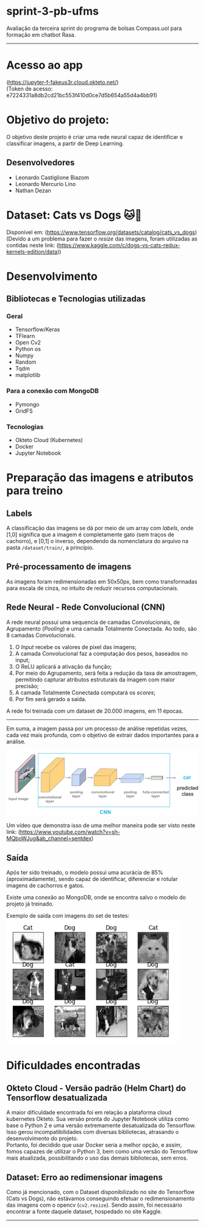 # sprint-3-pb-ufms

Avaliação da terceira sprint do programa de bolsas Compass.uol para formação em chatbot Rasa.

---

# Acesso ao app

(https://jupyter-f-fakeus3r.cloud.okteto.net/)  
(Token de acesso: e7224331a8db2cd21bc553f410d0ce7d5b654a55d4a4bb91)

# Objetivo do projeto:

O objetivo deste projeto é criar uma rede neural capaz de identificar e classificar imagens, a partir de Deep Learning.

## Desenvolvedores

- Leonardo Castiglione Biazom
- Leonardo Mercurio Lino
- Nathan Dezan

# Dataset: Cats vs Dogs :cat::dog:

Disponível em: (https://www.tensorflow.org/datasets/catalog/cats_vs_dogs)  
(Devido a um problema para fazer o _resize_ das imagens, foram utilizadas as contidas neste link: (https://www.kaggle.com/c/dogs-vs-cats-redux-kernels-edition/data))

# Desenvolvimento

## Bibliotecas e Tecnologias utilizadas

### Geral

- Tensorflow/Keras
- TFlearn
- Open Cv2
- Python os
- Numpy
- Random
- Tqdm
- matplotlib

### Para a conexão com MongoDB

- Pymongo
- GridFS

### Tecnologias

- Okteto Cloud (Kubernetes)
- Docker
- Jupyter Notebook

# Preparação das imagens e atributos para treino

## Labels

A classificação das imagens se dá por meio de um array com _labels_, onde [1,0] significa que a imagem é completamente gato (sem traços de cachorro), e [0,1] o inverso, dependendo da nomenclatura do arquivo na pasta `/dataset/train/`, a princípio.

## Pré-processamento de imagens

As imagens foram redimensionadas em 50x50px, bem como transformadas para escala de cinza, no intuito de reduzir recursos computacionais.

## Rede Neural - Rede Convolucional (CNN)

A rede neural possui uma sequencia de camadas Convolucionais, de Agrupamento (_Pooling_) e uma camada Totalmente Conectada. Ao todo, são 8 camadas Convolucionais.

1. O _Input_ recebe os valores de pixel das imagens;
2. A camada Convolucional faz a computação dos pesos, baseados no input;
3. O ReLU aplicará a ativação da função;
4. Por meio do Agrupamento, será feita a redução da taxa de amostragem, permitindo capturar atributos estruturais da imagem com maior precisão;
5. A camada Totalmente Conectada computará os _scores_;
6. Por fim será gerado a saída.

A rede foi treinada com um dataset de 20.000 imagens, em 11 épocas.  

---

Em suma, a imagem passa por um processo de análise repetidas vezes, cada vez mais profunda, com o objetivo de extrair dados importantes para a análise.  

![Exemplo](assets/CNN_ex.png)  

Um vídeo que demonstra isso de uma melhor maneira pode ser visto neste link: (https://www.youtube.com/watch?v=sh-MQboWJug&ab_channel=sentdex)

## Saída

Após ter sido treinado, o modelo possui uma acurácia de 85% (aproximadamente), sendo capaz de identificar, diferenciar e rotular imagens de cachorros e gatos.  

Existe uma conexão ao MongoDB, onde se encontra salvo o modelo do projeto já treinado.  

Exemplo de saída com imagens do set de testes:  
![Resultado](assets/resultado.png)

# Dificuldades encontradas

## Okteto Cloud - Versão padrão (Helm Chart) do Tensorflow desatualizada

A maior dificuldade encontrada foi em relação a plataforma cloud kubernetes Okteto.
Sua versão pronta do Jupyter Notebook utiliza como base o Python 2 e uma versão extremamente desatualizada do Tensorflow. Isso gerou incompatibilidades com diversas bibliotecas, atrasando o desenvolvimento do projeto.  
Portanto, foi decidido que usar Docker seria a melhor opção, e assim, fomos capazes de utilizar o Python 3, bem como uma versão do Tensorflow mais atualizada, possibilitando o uso das demais bibliotecas, sem erros.

## Dataset: Erro ao redimensionar imagens

Como já mencionado, com o Dataset disponibilizado no site do Tensorflow (Cats vs Dogs), não estávamos conseguindo efetuar o redimensionamento das imagens com o opencv (`cv2.resize`).
Sendo assim, foi necessário encontrar a fonte daquele dataset, hospedado no site Kaggle.

---
